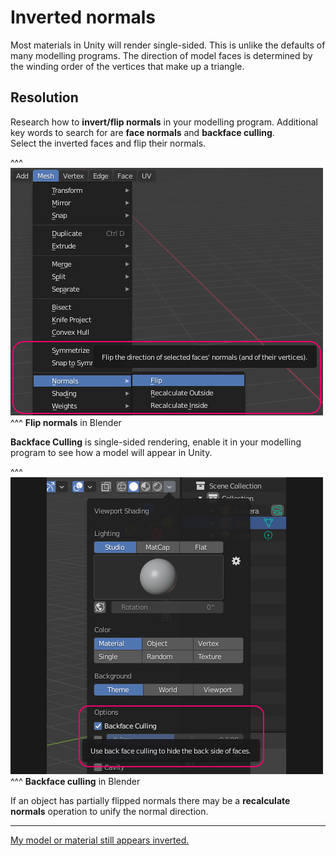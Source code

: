 # Inverted normals


Most materials in Unity will render single-sided. This is unlike the defaults of many modelling programs.
The direction of model faces is determined by the winding order of the vertices that make up a triangle.

## Resolution
Research how to **invert/flip normals** in your modelling program. Additional key words to search for are **face normals** and **backface culling**.  
Select the inverted faces and flip their normals.  

^^^
![Blender - Flip Normals](blender-flip-normals.png)
^^^ **Flip normals** in Blender  

**Backface Culling** is single-sided rendering, enable it in your modelling program to see how a model will appear in Unity.

^^^
![Blender - Backface Culling](blender-backface-culling.png)
^^^ **Backface culling** in Blender  

If an object has partially flipped normals there may be a **recalculate normals** operation to unify the normal direction.

---

[My model or material still appears inverted.](../Materials/Rendering%20Issues/Transparent%20Materials.md)
